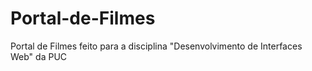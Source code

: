 # Portal-de-Filmes
Portal de Filmes feito para a disciplina "Desenvolvimento de Interfaces Web" da PUC 
